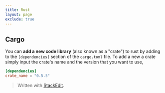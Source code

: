 ```yaml
---
title: Rust
layout: page
exclude: true
---
```


## Cargo
You can **add a new code library** (also known as a "crate") to rust by adding to the `[dependencies]` section of the `cargo.toml` file. To add a new a crate simply input the crate's name and the version that you want to use, 
```toml
[dependencies]
crate_name = "0.5.5"
```

> Written with [StackEdit](https://stackedit.io/).
<!--stackedit_data:
eyJoaXN0b3J5IjpbLTg1ODA4ODI0MywtMTYwODgyNTI2M119
-->